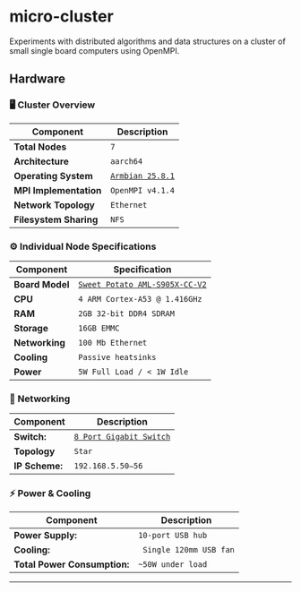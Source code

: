 # micro-cluster
Experiments with distributed algorithms and data structures on a cluster of small single board computers using OpenMPI.

## Hardware

### 🖥️ Cluster Overview ###

| Component | Description |
|------------|-------------|
| **Total Nodes** | `7` |
| **Architecture** | `aarch64` |
| **Operating System** | [`Armbian 25.8.1`](https://www.armbian.com/) |
| **MPI Implementation** | `OpenMPI v4.1.4` |
| **Network Topology** | `Ethernet` |
| **Filesystem Sharing** | `NFS` |

### ⚙️ Individual Node Specifications ###
| Component | Specification |
|------------|---------------|
| **Board Model** | [`Sweet Potato AML-S905X-CC-V2`](https://libre.computer/products/aml-s905x-cc-v2/) |
| **CPU** | `4 ARM Cortex-A53 @ 1.416GHz ` |
| **RAM** | `2GB 32-bit DDR4 SDRAM` |
| **Storage** | `16GB EMMC` |
| **Networking** | `100 Mb Ethernet` |
| **Cooling** | `Passive heatsinks` |
| **Power** | `5W Full Load / < 1W Idle` |

### 🧩 Networking ###
| Component | Description |
|------------|---------------|
| **Switch:** | [`8 Port Gigabit Switch`](https://www.amazon.com/TP-Link-Gigabit-Ethernet-Network-Switch/dp/B00A121WN6) |
| **Topology** | `Star`
| **IP Scheme:** | `192.168.5.50–56` |

### ⚡ Power & Cooling ###
| Component | Description |
|------------|---------------|
|**Power Supply:** | `10-port USB hub`|
|**Cooling:** | ` Single 120mm USB fan` |
|**Total Power Consumption:** | `~50W under load` |

---
